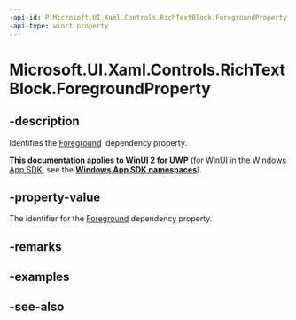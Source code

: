 ```yaml
---
-api-id: P:Microsoft.UI.Xaml.Controls.RichTextBlock.ForegroundProperty
-api-type: winrt property
---
```


<!-- Property syntax
public Windows.UI.Xaml.DependencyProperty ForegroundProperty { get; }
-->

# Microsoft.UI.Xaml.Controls.RichTextBlock.ForegroundProperty

## -description
Identifies the [Foreground](richtextblock_foreground.md)  dependency property.

**This documentation applies to WinUI 2 for UWP** (for [WinUI](/windows/apps/winui/winui3/) in the [Windows App SDK](/windows/apps/windows-app-sdk/), see the **[Windows App SDK namespaces](/windows/windows-app-sdk/api/winrt/)**).

## -property-value
The identifier for the [Foreground](richtextblock_foreground.md) dependency property.

## -remarks

## -examples

## -see-also
